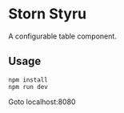 # Storn Styru
A configurable table component.

## Usage
```
npm install
npm run dev
```
Goto localhost:8080
